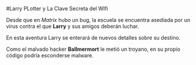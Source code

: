 #Larry PLotter y La Clave Secreta del WIfi

Desde que en *Matrix* hubo un bug, la escuela se encuentra asediada por un virus
contra el que **Larry** y sus amigos deberán luchar.

En esta aventura Larry se enterará de nuevos detalles sobre su destino.

Como el malvado hacker **Ballmermort** le metió un troyano, 
en su propio código podría esconderse malware.
